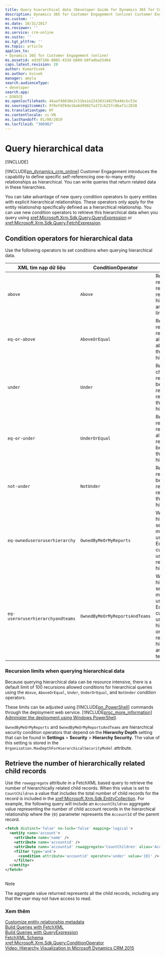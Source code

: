```yaml
---
title: Query hierarchical data (Developer Guide for Dynamics 365 for Customer Engagement)| MicrosoftDocs
description: Dynamics 365 for Customer Engagement (online) Customer Engagement introduces the capability to define specific self-referencing one-to-many entity relationships as hierarchical. Read how you can build queries that return data in these hierarchies
ms.custom: ''
ms.date: 10/31/2017
ms.reviewer: ''
ms.service: crm-online
ms.suite: ''
ms.tgt_pltfrm: ''
ms.topic: article
applies_to:
- Dynamics 365 for Customer Engagement (online)
ms.assetid: ed3d7166-8865-433d-b889-b0fadba25d64
caps.latest.revision: 20
author: KumarVivek
ms.author: kvivek
manager: amyla
search.audienceType:
- developer
search.app:
- D365CE
ms.openlocfilehash: 44aaf40830e2c51ba1e2243031402fb446cbc53e
ms.sourcegitcommit: 9f0efd59de16a6d9902fa372cb25fc0baf1c2838
ms.translationtype: HT
ms.contentlocale: vi-VN
ms.lasthandoff: 01/08/2019
ms.locfileid: "386982"
---
```

# <a name="query-hierarchical-data"></a>Query hierarchical data

[!INCLUDE[](../../includes/cc_applies_to_update_9_0_0.md)]

[!INCLUDE[pn_dynamics_crm_online](../../includes/pn-dynamics-crm-online.md)] Customer Engagement introduces the capability to define specific self-referencing one-to-many entity relationships as hierarchical. You can write queries that return related data in these hierarchies.  
  
 You can take advantage of new query condition operators to query entities with explicit hierarchical relationships. These operators only apply for the entity relationship specifically defined as a hierarchical relationship. You can use new condition operators to retrieve this hierarchical data when you query using <xref:Microsoft.Xrm.Sdk.Query.QueryExpression> or <xref:Microsoft.Xrm.Sdk.Query.FetchExpression>.  
  
<a name="BKMK_ConditionOperators"></a>   
## <a name="condition-operators-for-hierarchical-data"></a>Condition operators for hierarchical data  
 Use the following operators to set conditions when querying hierarchical data.  
  
|XML tìm nạp dữ liệu|ConditionOperator|Mô tả|  
|--------------|-----------------------|-----------------|  
|`above`|`Above`|Returns all records in referenced record's hierarchical ancestry line.|  
|`eq-or-above`|`AboveOrEqual`|Returns the referenced record and all records above it in the hierarchy.|  
|`under`|`Under`|Returns all child records below the referenced record in the hierarchy|  
|`eq-or-under`|`UnderOrEqual`|Returns the referenced record and all child records below it in the hierarchy|  
|`not-under`|`NotUnder`|Returns all records not below the referenced record in the hierarchy|  
|`eq-owneduseroruserhierarchy`|`OwnedByMeOrMyReports`|When hierarchical security models are used, Equals current user or his reporting hierarchy|  
|`eq-useroruserhierarchyandteams`|`OwnedByMeOrMyReportsAndTeams`|When hierarchical security models are used, Equals current user and his teams or his reporting hierarchy and their teams|  
  
### <a name="recursion-limits-when-querying-hierarchical-data"></a>Recursion limits when querying hierarchical data  
 Because querying hierarchical data can be resource intensive, there is a default limit of 100 recursions allowed conditions for hierarchical queries using the `Above`, `AboveOrEqual`, `Under`, `UnderOrEqual`, and `NotUnder` condition operators.  
  
 These limits can be adjusted using [!INCLUDE[pn_PowerShell](../../includes/pn-powershell.md)] commands through the deployment web service. [!INCLUDE[proc_more_information](../../includes/proc-more-information.md)] [Administer the deployment using Windows PowerShell](https://technet.microsoft.com/library/dn531202.aspx).  
  
 `OwnedByMeOrMyReports` and `OwnedByMeOrMyReportsAndTeams` are hierarchical security condition operators that depend on the **Hierarchy Depth** setting that can be found in **Settings** > **Security** > **Hierarchy Security**. The value of this setting is stored in the `Organization.MaxDepthForHierarchicalSecurityModel` attribute.  
  
<a name="BKMK_ChildCountAggregate"></a>   
## <a name="retrieve-the-number-of-hierarchically-related-child-records"></a>Retrieve the number of hierarchically related child records  
 Use the `rowaggregate` attribute in a FetchXML based query to retrieve the number of hierarchically related child records. When this value is set to `CountChildren` a value that includes the total number of child records for the record is included in the <xref:Microsoft.Xrm.Sdk.EntityCollection>. For example, the following query will include an `AccountChildren` aggregate value representing the number of child account records in the hierarchical relationship where the `{0}` parameter represents the `AccountId` of the parent record.  
  
```xml  
<fetch distinct='false' no-lock='false' mapping='logical'>  
  <entity name='account'>  
    <attribute name='name' />  
    <attribute name='accountid' />  
    <attribute name='accountid' rowaggregate='CountChildren' alias='AccountChildren'/>  
    <filter type='and'>  
      <condition attribute='accountid' operator='under' value='{0}' />  
    </filter>  
  </entity>  
</fetch>  
  
```  
  
> [!NOTE]
>  The aggregate value returned represents all the child records, including any that the user may not have access to read.  
  
### <a name="see-also"></a>Xem thêm  
 [Customize entity relationship metadata](../customize-entity-relationship-metadata.md)   
 [Build Queries with FetchXML](build-queries-fetchxml.md)   
 [Build Queries with QueryExpression](build-queries-with-queryexpression.md)   
 [FetchXML Schema](fetchxml-schema.md)   
 <xref:Microsoft.Xrm.Sdk.Query.ConditionOperator>   
 [Video: Hierarchy Visualization in Microsoft Dynamics CRM 2015](http://youtu.be/_dGBE6icLNw)

